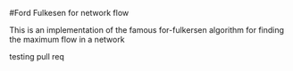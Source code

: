 #Ford Fulkesen for network flow

This is an implementation of the famous for-fulkersen algorithm for finding the maximum flow in a network

testing pull req
